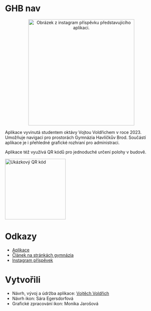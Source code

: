 # GHB nav

<p align="center">
  <img src="https://github.com/ostSTRUPpen/ghbnav/assets/62558669/33ba930c-dd79-4ef6-814d-84fd38f5ff7d" width="350" title="Obrázek z instagram příspěvku představujícího aplikaci." alt="Obrázek z instagram příspěvku představujícího aplikaci.">
</p>

Aplikace vyvinutá studentem oktávy Vojtou Voldřichem v roce 2023. Umožňuje navigaci pro prostorách Gymnázia Havlíčkův Brod. Součástí aplikace je i přehledné grafické rozhraní pro administraci.

Aplikace též využívá QR kódů pro jednoduché určení polohy v budově.

<img src="https://github.com/ostSTRUPpen/ghbnav/assets/62558669/87f6a48f-98fe-404d-94cf-9ca19a561bd4" width="200" title="Ukázkový QR kód" alt="Ukázkový QR kód">

# Odkazy

- [Aplikace](https://mapa.ghb.cz)
- [Článek na stránkách gymnázia](http://www.ghb.cz/view.php?nazevclanku=ghb-nav-skolni-navigace&cisloclanku=2024040002)
- [Instagram příspěvek](https://www.instagram.com/p/C5TLvXeIBvL/?img_index=1)

# Vytvořili

- Návrh, vývoj a údržba aplikace: [Vojtěch Voldřich](https://www.linkedin.com/in/vojtěch-voldřich)
- Návrh ikon: Sára Egersdorfová
- Grafické zpracování ikon: Monika Jarošová
